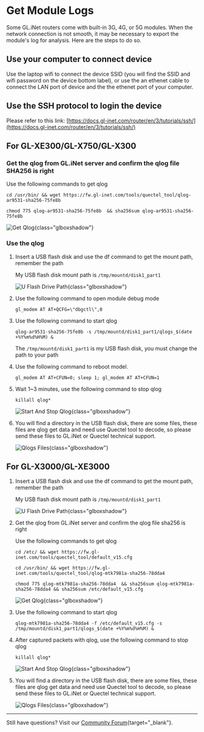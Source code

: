 # Get Module Logs

Some GL.iNet routers come with built-in 3G, 4G, or 5G modules. When the network connection is not smooth, it may be necessary to export the module's log for analysis. Here are the steps to do so.

## Use your computer to connect device

Use the laptop wifi to connect the device SSID (you will find the SSID and wifi password on the device bottom label), or use the an ethenet cable to connect the LAN port of device and the the ethenet port of your computer.

## Use the SSH protocol to login the device

Please refer to this link: [https://docs.gl-inet.com/router/en/3/tutorials/ssh/](https://docs.gl-inet.com/router/en/3/tutorials/ssh/)

## For GL-XE300/GL-X750/GL-X300

### Get the qlog from GL.iNet server and confirm the qlog file SHA256 is right

Use the following commands to get qlog

```
cd /usr/bin/ && wget https://fw.gl-inet.com/tools/quectel_tool/qlog-ar9531-sha256-75fe8b
```

```
chmod 775 qlog-ar9531-sha256-75fe8b  && sha256sum qlog-ar9531-sha256-75fe8b
```

![Get Qlog](https://static.gl-inet.com/docs/router/en/4/tutorials/get_module_logs/ar9531_get_qlog.png){class="glboxshadow"}

### Use the qlog

1. Insert a USB flash disk and use the df command to get the mount path, remember the path

    My USB flash disk mount path is `/tmp/mountd/disk1_part1`

    ![U Flash Drive Path](https://static.gl-inet.com/docs/router/en/4/tutorials/get_module_logs/ar9531_u_flash_drive_path.png){class="glboxshadow"}

2. Use the following command to open module debug mode

    ```
    gl_modem AT AT+QCFG=\"dbgctl\",0
    ```

3. Use the following command to start qlog

    ```
    qlog-ar9531-sha256-75fe8b -s /tmp/mountd/disk1_part1/qlogs_$(date +%Y%m%d%H%M) & 
    ```

    The `/tmp/mountd/disk1_part1` is my USB flash disk, you must change the path to your path

4. Use the following command to reboot model.

    ```
    gl_modem AT AT+CFUN=0; sleep 1; gl_modem AT AT+CFUN=1
    ```

5. Wait 1~3 minutes, use the following command to stop qlog

    ```
    killall qlog*
    ```

    ![Start And Stop Qlog](https://static.gl-inet.com/docs/router/en/4/tutorials/get_module_logs/ar9531_start_and_stop_qlog.png){class="glboxshadow"}

6. You will find a directory in the USB flash disk, there are some files, these files are qlog get data and need use Quectel tool to decode, so please send these files to GL.iNet or Quectel technical support.

    ![Qlogs Files](https://static.gl-inet.com/docs/router/en/4/tutorials/get_module_logs/ar9531_qlogs_files.png){class="glboxshadow"}

## For GL-X3000/GL-XE3000

1. Insert a USB flash disk and use the df command to get the mount path, remember the path

    My USB flash disk mount path is `/tmp/mountd/disk1_part1`

    ![U Flash Drive Path](https://static.gl-inet.com/docs/router/en/4/tutorials/get_module_logs/mtk7981a_u_flash_drive_path.png){class="glboxshadow"}

2. Get the qlog from GL.iNet server and confirm the qlog file sha256 is right

    Use the following commands to get qlog
    
    ```
    cd /etc/ && wget https://fw.gl-inet.com/tools/quectel_tool/default_v15.cfg
    ```
    
    ```
    cd /usr/bin/ && wget https://fw.gl-inet.com/tools/quectel_tool/qlog-mtk7981a-sha256-78dda4
    ```

    ```
    chmod 775 qlog-mtk7981a-sha256-78dda4  && sha256sum qlog-mtk7981a-sha256-78dda4 && sha256sum /etc/default_v15.cfg
    ```

    ![Get Qlog](https://static.gl-inet.com/docs/router/en/4/tutorials/get_module_logs/mtk7981a_get_qlog.png){class="glboxshadow"}

3. Use the following command to start qlog

    ```
    qlog-mtk7981a-sha256-78dda4 -f /etc/default_v15.cfg -s /tmp/mountd/disk1_part1/qlogs_$(date +%Y%m%d%H%M) & 
    ```

4. After captured packets with qlog, use the following command to stop qlog

    ```
    killall qlog*
    ```

    ![Start And Stop Qlog](https://static.gl-inet.com/docs/router/en/4/tutorials/get_module_logs/mtk7981a_start_and_stop_qlog.png){class="glboxshadow"}

5. You will find a directory in the USB flash disk, there are some files, these files are qlog get data and need use Quectel tool to decode, so please send these files to GL.iNet or Quectel technical support.

    ![Qlogs Files](https://static.gl-inet.com/docs/router/en/4/tutorials/get_module_logs/mtk7981a_qlogs_files.png){class="glboxshadow"}

---

Still have questions? Visit our [Community Forum](https://forum.gl-inet.com){target="_blank"}.
